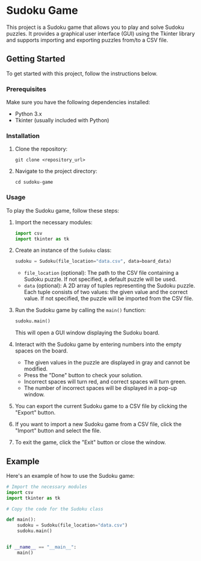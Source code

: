 # Sudoku Game

This project is a Sudoku game that allows you to play and solve Sudoku puzzles. It provides a graphical user interface (GUI) using the Tkinter library and supports importing and exporting puzzles from/to a CSV file.

## Getting Started

To get started with this project, follow the instructions below.

### Prerequisites

Make sure you have the following dependencies installed:

- Python 3.x
- Tkinter (usually included with Python)

### Installation

1. Clone the repository:

   ```shell
   git clone <repository_url>
   ```

2. Navigate to the project directory:

   ```shell
   cd sudoku-game
   ```

### Usage

To play the Sudoku game, follow these steps:

1. Import the necessary modules:

   ```python
   import csv
   import tkinter as tk
   ```

2. Create an instance of the `Sudoku` class:

   ```python
   sudoku = Sudoku(file_location="data.csv", data=board_data)
   ```

   - `file_location` (optional): The path to the CSV file containing a Sudoku puzzle. If not specified, a default puzzle will be used.
   - `data` (optional): A 2D array of tuples representing the Sudoku puzzle. Each tuple consists of two values: the given value and the correct value. If not specified, the puzzle will be imported from the CSV file.

3. Run the Sudoku game by calling the `main()` function:

   ```python
   sudoku.main()
   ```

   This will open a GUI window displaying the Sudoku board.

4. Interact with the Sudoku game by entering numbers into the empty spaces on the board.

   - The given values in the puzzle are displayed in gray and cannot be modified.
   - Press the "Done" button to check your solution.
   - Incorrect spaces will turn red, and correct spaces will turn green.
   - The number of incorrect spaces will be displayed in a pop-up window.

5. You can export the current Sudoku game to a CSV file by clicking the "Export" button.

6. If you want to import a new Sudoku game from a CSV file, click the "Import" button and select the file.

7. To exit the game, click the "Exit" button or close the window.

## Example

Here's an example of how to use the Sudoku game:

```python
# Import the necessary modules
import csv
import tkinter as tk

# Copy the code for the Sudoku class

def main():
    sudoku = Sudoku(file_location="data.csv")
    sudoku.main()


if __name__ == "__main__":
    main()
```
